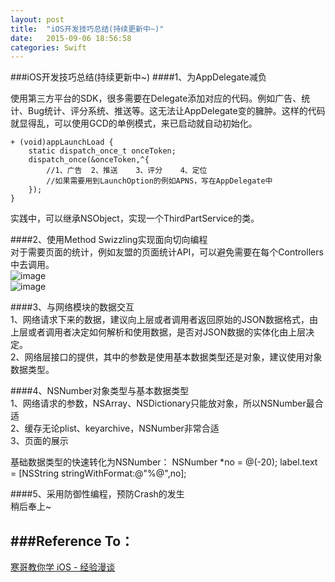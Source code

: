 ```yaml
---
layout: post
title:  "iOS开发技巧总结(持续更新中~)"
date:   2015-09-06 18:56:58
categories: Swift
---
```


###iOS开发技巧总结(持续更新中~) 
####1、为AppDelegate减负  

使用第三方平台的SDK，很多需要在Delegate添加对应的代码。例如广告、统计、Bug统计、评分系统、推送等。这无法让AppDelegate变的臃肿。这样的代码就显得乱，可以使用GCD的单例模式，来已启动就自动初始化。  

	+ (void)appLaunchLoad {
		static dispatch_once_t onceToken;
		dispatch_once(&onceToken,^{
			//1、广告	2、推送	3、评分	4、定位
			//如果需要用到LaunchOption的例如APNS，写在AppDelegate中
		});
	}  
	
实践中，可以继承NSObject，实现一个ThirdPartService的类。  

####2、使用Method Swizzling实现面向切向编程  
对于需要页面的统计，例如友盟的页面统计API，可以避免需要在每个Controllers中去调用。  
![image](http://cc.cocimg.com/api/uploads/20150906/1441527213944527.png)  
![image](http://cc.cocimg.com/api/uploads/20150906/1441527220530960.png)

####3、与网络模块的数据交互  
1、网络请求下来的数据，建议向上层或者调用者返回原始的JSON数据格式，由上层或者调用者决定如何解析和使用数据，是否对JSON数据的实体化由上层决定。  
2、网络层接口的提供，其中的参数是使用基本数据类型还是对象，建议使用对象数据类型。

####4、NSNumber对象类型与基本数据类型  
1、网络请求的参数，NSArray、NSDictionary只能放对象，所以NSNumber最合适  
2、缓存无论plist、keyarchive，NSNumber非常合适  
3、页面的展示  

基础数据类型的快速转化为NSNumber：
NSNumber *no = @(-20);
label.text = [NSString stringWithFormat:@"%@",no];

####5、采用防御性编程，预防Crash的发生  
稍后奉上~


###Reference To： 
------ 
[寒哥教你学 iOS - 经验漫谈](http://www.cocoachina.com/ios/20150907/13339.html)
